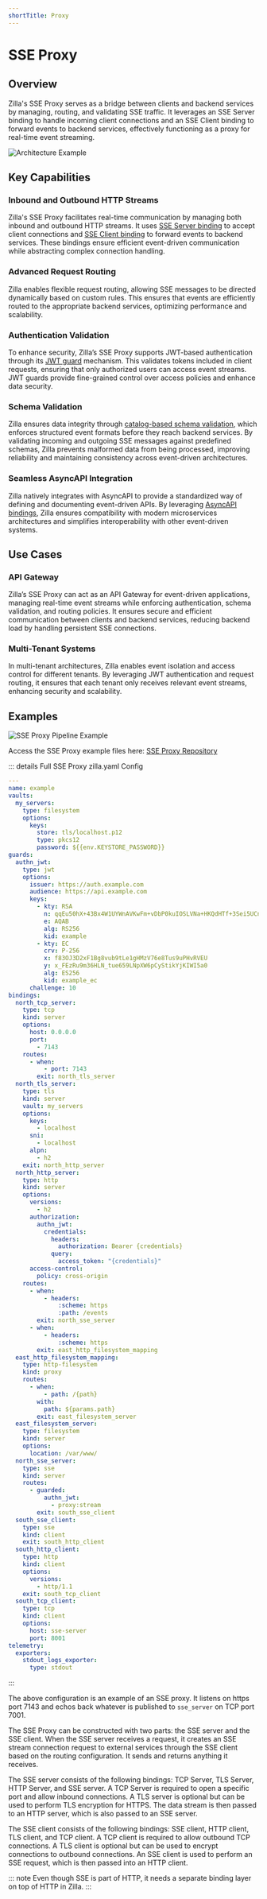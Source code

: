 ```yaml
---
shortTitle: Proxy
---
```


# SSE Proxy

## Overview

Zilla's SSE Proxy serves as a bridge between clients and backend services by managing, routing, and validating SSE traffic. It leverages an SSE Server binding to handle incoming client connections and an SSE Client binding to forward events to backend services, effectively functioning as a proxy for real-time event streaming.

![Architecture Example](../images/SSE%20Proxy.png)

## Key Capabilities

### Inbound and Outbound HTTP Streams

Zilla's SSE Proxy facilitates real-time communication by managing both inbound and outbound HTTP streams. It uses [SSE Server binding](../../../reference/config/bindings/sse/server.md) to accept client connections and [SSE Client binding](../../../reference/config/bindings/sse/client.md) to forward events to backend services. These bindings ensure efficient event-driven communication while abstracting complex connection handling.

### Advanced Request Routing

Zilla enables flexible request routing, allowing SSE messages to be directed dynamically based on custom rules. This ensures that events are efficiently routed to the appropriate backend services, optimizing performance and scalability.

### Authentication Validation

To enhance security, Zilla’s SSE Proxy supports JWT-based authentication through its [JWT guard](../../../reference/config/guards/jwt.md) mechanism. This validates tokens included in client requests, ensuring that only authorized users can access event streams. JWT guards provide fine-grained control over access policies and enhance data security.

### Schema Validation

Zilla ensures data integrity through [catalog-based schema validation](../../../reference/config/catalogs/), which enforces structured event formats before they reach backend services. By validating incoming and outgoing SSE messages against predefined schemas, Zilla prevents malformed data from being processed, improving reliability and maintaining consistency across event-driven architectures.

### Seamless AsyncAPI Integration

Zilla natively integrates with AsyncAPI to provide a standardized way of defining and documenting event-driven APIs. By leveraging [AsyncAPI bindings](../../../reference/config/bindings/asyncapi/README.md), Zilla ensures compatibility with modern microservices architectures and simplifies interoperability with other event-driven systems.

## Use Cases

### API Gateway

Zilla’s SSE Proxy can act as an API Gateway for event-driven applications, managing real-time event streams while enforcing authentication, schema validation, and routing policies. It ensures secure and efficient communication between clients and backend services, reducing backend load by handling persistent SSE connections.

### Multi-Tenant Systems

In multi-tenant architectures, Zilla enables event isolation and access control for different tenants. By leveraging JWT authentication and request routing, it ensures that each tenant only receives relevant event streams, enhancing security and scalability.

## Examples

![SSE Proxy Pipeline Example](../images/sse-proxy.png)

Access the SSE Proxy example files here: [SSE Proxy Repository](https://github.com/aklivity/zilla-examples/tree/main/sse.jwt)

::: details Full SSE Proxy zilla.yaml Config

```yaml
---
name: example
vaults:
  my_servers:
    type: filesystem
    options:
      keys:
        store: tls/localhost.p12
        type: pkcs12
        password: ${{env.KEYSTORE_PASSWORD}}
guards:
  authn_jwt:
    type: jwt
    options:
      issuer: https://auth.example.com
      audience: https://api.example.com
      keys:
        - kty: RSA
          n: qqEu50hX+43Bx4W1UYWnAVKwFm+vDbP0kuIOSLVNa+HKQdHTf+3Sei5UCnkskn796izA29D0DdCy3ET9oaKRHIJyKbqFl0rv6f516QzOoXKC6N01sXBHBE/ovs0wwDvlaW+gFGPgkzdcfUlyrWLDnLV7LcuQymhTND2uH0oR3wJnNENN/OFgM1KGPPDOe19YsIKdLqARgxrhZVsh06OurEviZTXOBFI5r+yac7haDwOQhLHXNv+Y9MNvxs5QLWPFIM3bNUWfYrJnLrs4hGJS+y/KDM9Si+HL30QAFXy4YNO33J8DHjZ7ddG5n8/FqplOKvRtUgjcKWlxoGY4VdVaDQ==
          e: AQAB
          alg: RS256
          kid: example
        - kty: EC
          crv: P-256
          x: f83OJ3D2xF1Bg8vub9tLe1gHMzV76e8Tus9uPHvRVEU
          y: x_FEzRu9m36HLN_tue659LNpXW6pCyStikYjKIWI5a0
          alg: ES256
          kid: example_ec
      challenge: 10
bindings:
  north_tcp_server:
    type: tcp
    kind: server
    options:
      host: 0.0.0.0
      port:
        - 7143
    routes:
      - when:
          - port: 7143
        exit: north_tls_server
  north_tls_server:
    type: tls
    kind: server
    vault: my_servers
    options:
      keys:
        - localhost
      sni:
        - localhost
      alpn:
        - h2
    exit: north_http_server
  north_http_server:
    type: http
    kind: server
    options:
      versions:
        - h2
      authorization:
        authn_jwt:
          credentials:
            headers:
              authorization: Bearer {credentials}
            query:
              access_token: "{credentials}"
      access-control:
        policy: cross-origin
    routes:
      - when:
          - headers:
              :scheme: https
              :path: /events
        exit: north_sse_server
      - when:
          - headers:
              :scheme: https
        exit: east_http_filesystem_mapping
  east_http_filesystem_mapping:
    type: http-filesystem
    kind: proxy
    routes:
      - when:
          - path: /{path}
        with:
          path: ${params.path}
        exit: east_filesystem_server
  east_filesystem_server:
    type: filesystem
    kind: server
    options:
      location: /var/www/
  north_sse_server:
    type: sse
    kind: server
    routes:
      - guarded:
          authn_jwt:
            - proxy:stream
        exit: south_sse_client
  south_sse_client:
    type: sse
    kind: client
    exit: south_http_client
  south_http_client:
    type: http
    kind: client
    options:
      versions:
        - http/1.1
    exit: south_tcp_client
  south_tcp_client:
    type: tcp
    kind: client
    options:
      host: sse-server
      port: 8001
telemetry:
  exporters:
    stdout_logs_exporter:
      type: stdout
```

:::

The above configuration is an example of an SSE proxy. It listens on https port 7143 and echos back whatever is published to `sse_server` on TCP port 7001.

The SSE Proxy can be constructed with two parts: the SSE server and the SSE client. When the SSE server receives a request, it creates an SSE stream connection request to external services through the SSE client based on the routing configuration. It sends and returns anything it receives.

The SSE server consists of the following bindings: TCP Server, TLS Server, HTTP Server, and SSE server. A TCP Server is required to open a specific port and allow inbound connections. A TLS server is optional but can be used to perform TLS encryption for HTTPS. The data stream is then passed to an HTTP server, which is also passed to an SSE server.

The SSE client consists of the following bindings: SSE client, HTTP client, TLS client, and TCP client. A TCP client is required to allow outbound TCP connections. A TLS client is optional but can be used to encrypt connections to outbound connections. An SSE client is used to perform an SSE request, which is then passed into an HTTP client.

::: note
Even though SSE is part of HTTP, it needs a separate binding layer on top of HTTP in Zilla.
:::
